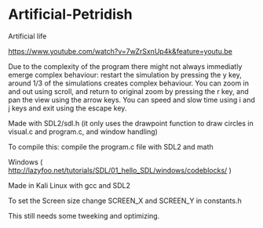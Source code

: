 # Artificial-Petridish

Artificial life

https://www.youtube.com/watch?v=7wZrSxnUp4k&feature=youtu.be

Due to the complexity of the program there might not always immediatly emerge complex behaviour:
restart the simulation by pressing the y key, around 1/3 of the simulations creates complex behaviour. You can zoom in and out using scroll, and return to original zoom by pressing the r key,
and pan the view using the arrow keys. You can speed and slow time using i and j keys and exit using the escape key.

Made with SDL2/sdl.h (it only uses the drawpoint function to draw circles in visual.c and program.c, and window handling)

To compile this:
compile the program.c file with SDL2 and math

Windows ( http://lazyfoo.net/tutorials/SDL/01_hello_SDL/windows/codeblocks/ )

Made in Kali Linux with gcc and SDL2

To set the Screen size change SCREEN_X and SCREEN_Y in constants.h

This still needs some tweeking and optimizing.
